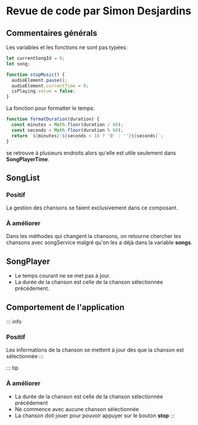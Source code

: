 # Revue de code par Simon Desjardins

## Commentaires générals

Les variables et les fonctions ne sont pas typées:

```js
let currentSongId = 0;
let song;
```

```js
function stopMusic() {
  audioElement.pause();
  audioElement.currentTime = 0;
  isPlaying.value = false;
}
```

La fonction pour formatter le temps:

```js
function formatDuration(duration) {
  const minutes = Math.floor(duration / 60);
  const seconds = Math.floor(duration % 60);
  return `${minutes}:${seconds < 10 ? '0' : ''}${seconds}`;
}
```

se retrouve à plusieurs endroits alors qu'elle est utile seulement dans **SongPlayerTime**.

## SongList


### Positif

La gestion des chansons se faient exclusivement dans ce composant.

### À améliorer

Dans les méthodes qui changent la chansons, on retourne chercher les chansons avec songService malgré qu'on les a déjà dans la variable **songs**.

## SongPlayer

- Le temps courant ne se met pas à jour.
- La durée de la chanson est celle de la chanson sélectionnée précédement.

## Comportement de l'application

::: info
### Positif
Les informations de la chanson se mettent à jour dès que la chanson est sélectionnée
:::

::: tip
### À améliorer

- La durée de la chanson est celle de la chanson sélectionnée précédement
- Ne commence avec aucune chanson sélectionnée
- La chanson doit jouer pour pouvoir appuyer sur le bouton **stop**
:::